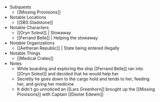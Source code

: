   
- Subquests 
	- [[Missing Provisions]]
- Notable Locations 
	- [[SBS Gladstone]]
- Notable Characters 
	- [[Oryn Solest]] | Stowaway
	- [[Ferrand Belle]] | Helping the stowaway
- Notable Organizations 
	- [[Aetheran Republic]] | State being entered illegally
- Notable Things 
	- [[Medical Crates]]
- Notes 
	- While boarding and exploring the ship [[Ferrand Belle]] ran into [[Oryn Solest]] and decided that he would help her
	- Secretly he goes down to the cargo hold and tends to her, feeding her, and giving her medicine
	- It didn't go unnoticed an [[Lars Greenhorn]] brought up the [[Missing Provisions]] with Captain [[Dexter Edewin]]





